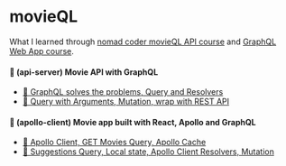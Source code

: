 # movieQL

What I learned through [nomad coder movieQL API course](https://nomadcoders.co/graphql-for-beginners/lobby) and [GraphQL Web App course](https://nomadcoders.co/react-graphql-for-beginners/lobby).

#### 📂 (api-server) Movie API with GraphQL

- [🌌 GraphQL solves the problems, Query and Resolvers](https://github.com/salybu/movieQL/blob/master/api-server/docs/start-graphql.md)
- [🎠 Query with Arguments, Mutation, wrap with REST API](https://github.com/salybu/movieQL/blob/master/api-server/docs/queries-with-args-and-mutation.md)

#### 📁 (apollo-client) Movie app built with React, Apollo and GraphQL

- [🎄 Apollo Client, GET Movies Query, Apollo Cache](https://github.com/salybu/movieQL/blob/master/apollo-client/docs/start-apollo.md)
- [🍯 Suggestions Query, Local state, Apollo Client Resolvers, Mutation ](https://github.com/salybu/movieQL/blob/master/apollo-client/docs/suggestions-local-state.md)
